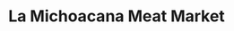 ---
title: "La Michoacana Meat Market"
url: /balch-springs/la-michoacana-meat-market/
shop: Supermarkt
---